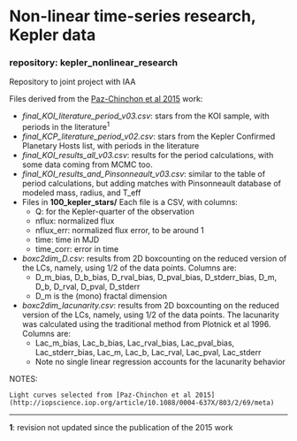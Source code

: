 # Non-linear time-series research, Kepler data
### repository: kepler_nonlinear_research
Repository to joint project with IAA

Files derived from the [Paz-Chinchon et al 2015](http://iopscience.iop.org/article/10.1088/0004-637X/803/2/69/meta) work:
* *final_KOI_literature_period_v03.csv*: stars from the KOI sample, with periods in the literature<sup>1</sup>
* *final_KCP_literature_period_v02.csv*: stars from the Kepler Confirmed Planetary Hosts list, with periods in the literature
* *final_KOI_results_all_v03.csv*: results for the period calculations, with some data coming from MCMC too.
* *final_KOI_results_and_Pinsonneault_v03.csv*: similar to the table of period calculations, but adding matches with Pinsonneault database of modeled mass, radius, and T_eff
* Files in  **100_kepler_stars/** Each file is a CSV, with columns:
    - Q: for the Kepler-quarter of the observation
    - nflux: normalized flux
    - nflux_err: normalized flux error, to be around 1
    - time: time in MJD
    - time_corr: error in time
* *boxc2dim_D.csv*: results from 2D boxcounting on the reduced version of the LCs, namely, using 1/2 of the data points. Columns are:
    - D_m_bias, D_b_bias, D_rval_bias, D_pval_bias, D_stderr_bias, D_m, D_b, D_rval, D_pval, D_stderr
    - D_m is the (mono) fractal dimension
* *boxc2dim_lacunarity.csv*: results from 2D boxcounting on the reduced version of the LCs, namely, using 1/2 of the data points. The lacunarity was calculated using the traditional method from Plotnick et al 1996. Columns are:
    - Lac_m_bias, Lac_b_bias, Lac_rval_bias, Lac_pval_bias, Lac_stderr_bias, Lac_m, Lac_b, Lac_rval, Lac_pval, Lac_stderr
    - Note no single linear regression accounts for the lacunarity behavior


NOTES:

    Light curves selected from [Paz-Chinchon et al 2015](http://iopscience.iop.org/article/10.1088/0004-637X/803/2/69/meta)

______________________________________________________________________
**1**: revision not updated since the publication of the 2015 work

